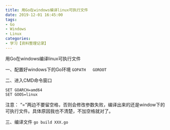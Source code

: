 ```yaml
---
title: 用Go在windows编译linux可执行文件
date: 2019-12-01 16:45:00
tags:
- Go
- Windows
- Linux
categories:
- 学习【资料整理记录】
---
```


用Go在windows编译linux可执行文件

一、配置好windows下的Go环境
	```GOPATH   GOROOT```
	
二、进入CMD命令窗口
```
SET GOARCH=amd64
SET	GOOS=linux
```
注意： “=”两边不要留空格，否则会修改参数失败，编译出来的还是window下的可执行文件。具体原因我也不清楚，不加空格就对了。

三、编译文件
	```go build XXX.go```